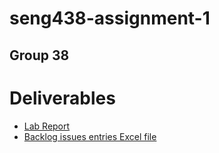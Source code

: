 # seng438-assignment-1
## Group 38

# Deliverables
- [Lab Report](seng438-assignment-1-Lab-Report.md) 
- [Backlog issues entries Excel file](Group38_Backlog_Entries.xlsx)
